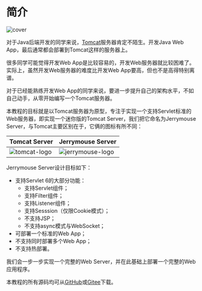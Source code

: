 # 简介

![cover](cover.jpg)

对于Java后端开发的同学来说，[Tomcat](https://tomcat.apache.org/)服务器肯定不陌生。开发Java Web App，最后通常都会部署到Tomcat这样的服务器上。

很多同学可能觉得开发Web App是比较容易的，开发Web服务器就比较困难了。实际上，虽然开发Web服务器的难度比开发Web App要高，但也不是高得特别离谱。

对于已经能熟练开发Web App的同学来说，要进一步提升自己的架构水平，不如自己动手，从零开始编写一个Tomcat服务器。

本教程的目标就是以Tomcat服务器为原型，专注于实现一个支持Servlet标准的Web服务器，即实现一个迷你版的Tomcat Server，我们把它命名为Jerrymouse Server，与Tomcat主要区别在于，它俩的图标有所不同：

| Tomcat Server | Jerrymouse Server |
|------|----------|
| ![tomcat-logo](logo-tomcat.jpg) | ![jerrymouse-logo](logo-jerrymouse.jpg) |

Jerrymouse Server设计目标如下：

- 支持Servlet 6的大部分功能：
    - 支持Servlet组件；
    - 支持Filter组件；
    - 支持Listener组件；
    - 支持Sesssion（仅限Cookie模式）；
    - 不支持JSP；
    - 不支持async模式与WebSocket；
- 可部署一个标准的Web App；
- 不支持同时部署多个Web App；
- 不支持热部署。

我们会一步一步实现一个完整的Web Server，并在此基础上部署一个完整的Web应用程序。

本教程的所有源码均可从[GitHub](https://github.com/youkechaung/jerrymouse)或[Gitee](https://gitee.com/liaoxuefeng/jerrymouse)下载。
